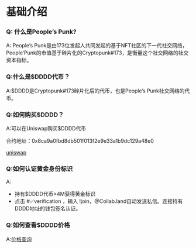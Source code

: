 

# 基础介绍

### Q: 什么是People’s Punk?
A: People’s Punk是由173位发起人共同发起的基于NFT社区的下一代社交网络，People’Punk的市值基于碎片化的Cryptopunk#173，是衡量这个社交网络的社交资本指标。

### Q:什么是$DDDD代币？
A:$DDDD是Cryptopunk#173碎片化后的代币，也是People’s Punk社交网络的代币。

### Q:如何购买$DDDD？
A:可以在Uniswap购买$DDDD代币

合约地址：0x8ca9a0fbd8db501f013f2e9e33a1b9dc129a48e0

[uniswap](https://app.uniswap.org/#/swap?inputCurrency=ETH&outputCurrency=0x8ca9a0fbd8db501f013f2e9e33a1b9dc129a48e0&use=V2)


### Q:如何认证黄金身份标识
A:
- 持有$DDDD代币>4M获得黄金标识
- 点击 #✅verification ，输入 !join，@Collab.land自动发送私信。连接持有DDDD地址的钱包签名认证。

### Q:如何查看$DDDD价格

A:[价格查询](https://www.coingecko.com/en/coins/peoples-punk)